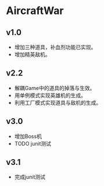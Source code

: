 # AircraftWar

## v1.0

- 增加三种道具，补血剂功能已实现。
- 增加精英敌机。

## v2.2

- 解耦Game中的道具的掉落与生效。
- 用单例模式实现英雄机的生成。
- 利用工厂模式实现道具与敌机的生成。

## v3.0

- 增加Boss机
- TODO junit测试

## v3.1

- 完成junit测试